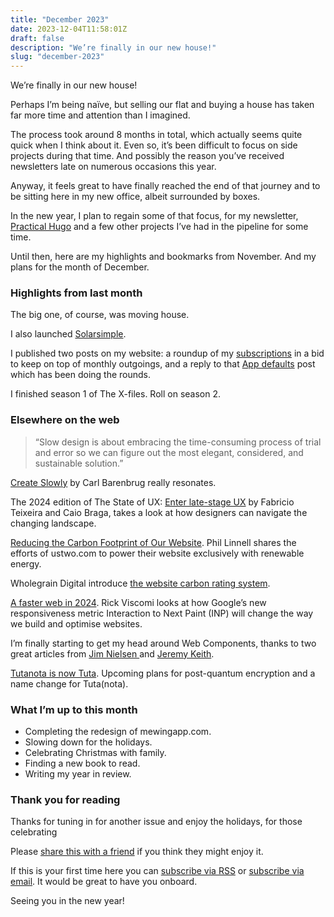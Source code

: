 ```yaml
---
title: "December 2023"
date: 2023-12-04T11:58:01Z
draft: false
description: "We’re finally in our new house!"
slug: "december-2023"
---
```


We’re finally in our new house! 

Perhaps I’m being naïve, but selling our flat and buying a house has taken far more time and attention than I imagined.

The process took around 8 months in total, which actually seems quite quick when I think about it. Even so, it’s been difficult to focus on side projects during that time. And possibly the reason you’ve received newsletters late on numerous occasions this year.

Anyway, it feels great to have finally reached the end of that journey and to be sitting here in my new office, albeit surrounded by boxes. 

In the new year, I plan to regain some of that focus, for my newsletter, [Practical Hugo]() and a few other projects I’ve had in the pipeline for some time.

Until then, here are my highlights and bookmarks from November. And my plans for the month of December.

### Highlights from last month

The big one, of course, was moving house.

I also launched [Solarsimple](https://solarsimplellc.com/). 

I published two posts on my website: a roundup of my [subscriptions](https://harrycresswell.com/writing/subscriptions/) in a bid to keep on top of monthly outgoings, and a reply to that [App defaults](https://harrycresswell.com/writing/app-defaults/) post which has been doing the rounds.

I finished season 1 of The X-files. Roll on season 2.

### Elsewhere on the web

> “Slow design is about embracing the time-consuming process of trial and error so we can figure out the most elegant, considered, and sustainable solution.” 

[Create Slowly](https://carlbarenbrug.com/create-slowly) by Carl Barenbrug really resonates.

The 2024 edition of The State of UX: [Enter late-stage UX](https://trends.uxdesign.cc/) by Fabricio Teixeira and Caio Braga, takes a look at how designers can navigate the changing landscape.

[Reducing the Carbon Footprint of Our Website](https://www.ustwo.com/blog/reducing-the-carbon-footprint-of-our-website/). Phil Linnell shares the efforts of ustwo.com to power their website exclusively with renewable energy.

Wholegrain Digital introduce [the website carbon rating system](https://www.wholegraindigital.com/blog/introducing-website-carbon-rating-system/).

[A faster web in 2024](https://rviscomi.dev/2023/11/a-faster-web-in-2024/). Rick Viscomi looks at how Google’s new responsiveness metric Interaction to Next Paint (INP) will change the way we build and optimise websites.

I’m finally starting to get my head around Web Components, thanks to two great articles from [Jim Nielsen ](https://blog.jim-nielsen.com/2023/html-web-components/) and [Jeremy Keith](https://adactio.com/journal/20618).

[Tutanota is now Tuta](https://tuta.com/blog/tutanota-is-now-tuta). Upcoming plans for post-quantum encryption and a name change for Tuta(nota).

### What I’m up to this month

- Completing the redesign of mewingapp.com.
- Slowing down for the holidays.
- Celebrating Christmas with family.
- Finding a new book to read.
- Writing my year in review.

### Thank you for reading

Thanks for tuning in for another issue and enjoy the holidays, for those celebrating

Please [share this with a friend](https://harrycresswell.com/newsletter/december-2023) if you think they might enjoy it.

If this is your first time here you can [subscribe via RSS](https://harrycresswell.com/feeds/) or [subscribe via email](https://harrycresswell.us14.list-manage.com/subscribe/post?u=4e8fba8d0ab4a857159c0104e&id=d6ad2b65ca). It would be great to have you onboard.

Seeing you in the new year!